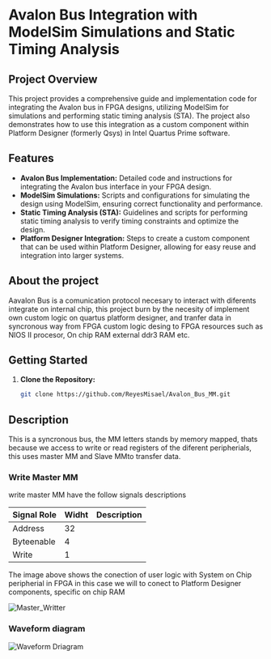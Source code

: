 
# Avalon Bus Integration with ModelSim Simulations and Static Timing Analysis

## Project Overview
This project provides a comprehensive guide and implementation code for integrating the Avalon bus in FPGA designs, utilizing ModelSim for simulations and performing static timing analysis (STA). The project also demonstrates how to use this integration as a custom component within Platform Designer (formerly Qsys) in Intel Quartus Prime software.

## Features
- **Avalon Bus Implementation:** Detailed code and instructions for integrating the Avalon bus interface in your FPGA design.
- **ModelSim Simulations:** Scripts and configurations for simulating the design using ModelSim, ensuring correct functionality and performance.
- **Static Timing Analysis (STA):** Guidelines and scripts for performing static timing analysis to verify timing constraints and optimize the design.
- **Platform Designer Integration:** Steps to create a custom component that can be used within Platform Designer, allowing for easy reuse and integration into larger systems.

## About the project
Aavalon Bus is a comunication protocol necesary to interact with diferents integrate on internal chip, this project burn by the necesity of implement own custom
logic on quartus platform designer, and tranfer data in syncronous way from FPGA custom logic desing to FPGA resources such as NIOS II procesor, On chip RAM
external ddr3 RAM etc. 


## Getting Started
1. **Clone the Repository:**
   ```bash
   git clone https://github.com/ReyesMisael/Avalon_Bus_MM.git

## Description

This is a syncronous bus, the MM letters stands by memory mapped, thats because we access to write or read registers of the diferent peripherials, this uses master MM and Slave MMto transfer data.  

### Write Master MM
 
write master MM have the follow signals descriptions


| Signal Role   | Widht         | Description   |
| ------------  | ------------  | ------------  |
| Address       |       32      |               |
| Byteenable    | 4             |               |
| Write         | 1             |               |


The image above shows the conection of user logic with System on Chip peripherial in FPGA in this case we will to conect to Platform Designer components, specific on chip RAM 

![Master_Writter](https://github.com/ReyesMisael/Avalon_Bus_MM/blob/main/images/Write_Master_MM.jpg)

### Waveform diagram

![Waveform Driagram](https://github.com/ReyesMisael/Avalon_Bus_MM/blob/main/images/Waveform.jpg)


